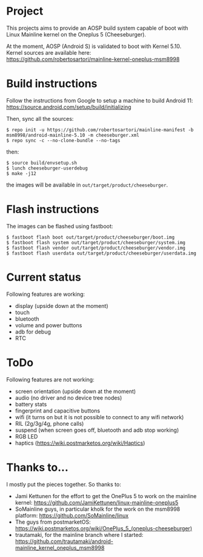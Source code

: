 # Project

This projects aims to provide an AOSP build system capable of boot with Linux Mainline kernel on the Oneplus 5 (Cheeseburger).

At the moment, AOSP (Android S) is validated to boot with Kernel 5.10.
Kernel sources are available here:
https://github.com/robertosartori/mainline-kernel-oneplus-msm8998

# Build instructions
Follow the instructions from Google to setup a machine to build Android 11:
https://source.android.com/setup/build/initializing

Then, sync all the sources:
```
$ repo init -u https://github.com/robertosartori/mainline-manifest -b msm8998/android-mainline-5.10 -m cheeseburger.xml
$ repo sync -c --no-clone-bundle --no-tags
```
then:
```
$ source build/envsetup.sh
$ lunch cheeseburger-userdebug
$ make -j12
```
the images will be available in `out/target/product/cheeseburger`.

# Flash instructions
The images can be flashed using fastboot:
```
$ fastboot flash boot out/target/product/cheeseburger/boot.img
$ fastboot flash system out/target/product/cheeseburger/system.img
$ fastboot flash vendor out/target/product/cheeseburger/vendor.img
$ fastboot flash userdata out/target/product/cheeseburger/userdata.img
```

# Current status
Following features are working:
- display (upside down at the moment)
- touch
- bluetooth
- volume and power buttons
- adb for debug
- RTC

# ToDo
Following features are not working:
- screen orientation (upside down at the moment)
- audio (no driver and no device tree nodes)
- battery stats
- fingerprint and capacitive buttons
- wifi (it turns on but it is not possible to connect to any wifi network)
- RIL (2g/3g/4g, phone calls)
- suspend (when screen goes off, bluetooth and adb stop working)
- RGB LED
- haptics (https://wiki.postmarketos.org/wiki/Haptics)

# Thanks to...
I mostly put the pieces together. So thanks to:
- Jami Kettunen for the effort to get the OnePlus 5 to work on the mainline kernel: https://github.com/JamiKettunen/linux-mainline-oneplus5
- SoMainline guys, in particular kholk for the work on the msm8998 platform: https://github.com/SoMainline/linux
- The guys from postmarketOS: https://wiki.postmarketos.org/wiki/OnePlus_5_(oneplus-cheeseburger)
- trautamaki, for the mainline branch where I started: https://github.com/trautamaki/android-mainline_kernel_oneplus_msm8998
